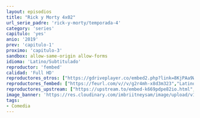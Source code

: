 ```yaml
---
layout: episodios
title: "Rick y Morty 4x02"
url_serie_padre: 'rick-y-morty/temporada-4'
category: 'series'
capitulo: 'yes'
anio: '2019'
prev: 'capitulo-1'
proximo: 'capitulo-3'
sandbox: allow-same-origin allow-forms
idioma: 'Latino/Subtitulado'
reproductor: 'fembed'
calidad: 'Full HD'
reproductores_otros: ["https://gdriveplayer.co/embed2.php?link=8KjPAa9WH1PaVUVLoTDKiQ4OzvmbvO0D5csKSlBlFr8EDjVrSVlBwVSgw4tYgc9uK5fpy4qyEZDaBw%252BniTumJ1OCc9ilzgBU%252FcCn2GL3zhgb1e0NdvoVTWNhE0dkMsrW%252B9WgnqOQa0VLBs9dtp5Q3pxkAzYsKW6X1hXWhaK2higl7zi5KQt39Dht8Qw8DPYWPr9AyN2GL%252BheEGFk%252Fva9mX","Latino","https://mstream.website/z31zllw5vl4w","Latino","https://api.cuevana3.io/stream/index.php?file=ek5lbm9xYWNrS0xYMTZLa2xNbkdvY3ZTb3BtZng4TGp6ZFpobGFMUGtOelcwcUZmbWRIVzRkakVuS0JnbEplcG1KUnNZSlRTMGViVTBxZGdsdEhPb3JEZGczMnJ4cmkwdlphZVlLRFNsWmJheEorYmw5R2wyTmZIbUd4a2w1bWxtSnhwYUdpWm9PUFQxcWVScDl2UjJLSFdtS1NjeHc9PQ","Subtitulado","https://player.openloadpremium.com/player.php?id=NTIw","Subtitulado"]
reproductores_fembed: ["https://feurl.com/v//v/g2r4mh-x8d3m323","Latino","https://feurl.com/v/ng-85b2r7eex638","Latino","https://feurl.com/v/47jdptzj2pxn13w","Subtitulado"]
reproductores_upstream: ["https://upstream.to/embed-k669pdpe82io.html","Subtitulado"]
image_banner: 'https://res.cloudinary.com/imbriitneysam/image/upload/v1555883952/rick-banner-3-min.jpg'
tags:
- Comedia
---
```













